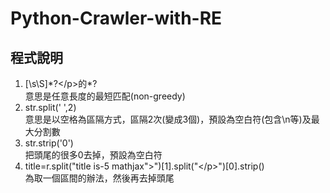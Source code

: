 # Python-Crawler-with-RE

## 程式說明
1. [\s\S]\*?\</p>的\*?  
意思是任意長度的最短匹配(non-greedy)  
2. str.split(' ',2)  
意思是以空格為區隔方式，區隔2次(變成3個)，預設為空白符(包含\n等)及最大分割數  
3. str.strip('0')  
把頭尾的很多0去掉，預設為空白符  
4. title=r.split("title is-5 mathjax\">")[1].split("\</p>")[0].strip()  
為取一個區間的辦法，然後再去掉頭尾  
